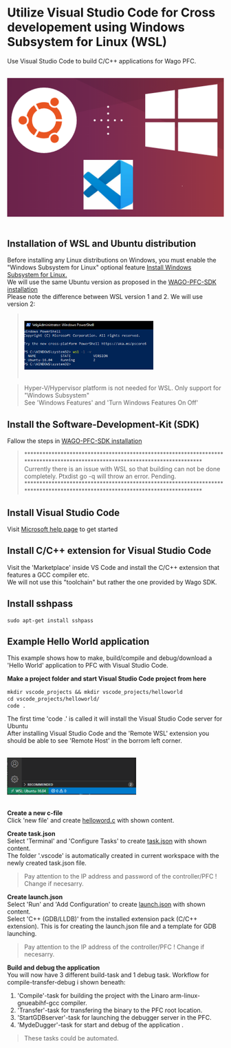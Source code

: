 # Utilize Visual Studio Code for Cross developement using Windows Subsystem for Linux (WSL)
Use Visual Studio Code to build C/C++ applications for Wago PFC.

<div align="left">
   <br>
  <img src="Img\VSCodeWSL.png"width="600" hight="500"> <br><br>
</div>

## Installation of WSL and Ubuntu distribution
Before installing any Linux distributions on Windows, you must enable the "Windows Subsystem for Linux" optional feature [Install Windows Subsystem for Linux.](https://docs.microsoft.com/en-us/windows/wsl/install-win10) <br/>
We will use the same Ubuntu version as proposed in the [WAGO-PFC-SDK installation](https://github.com/WAGO/pfc-firmware-sdk) <br/>
Please note the difference between WSL version 1 and 2. We will use version 2:

> <div align="left">
>  <br>
>  <img src="Img\Powershell_wsl2.PNG" width="300" hight="300"> <br><br>
> </div>

> Hyper-V/Hypervisor platform is not needed for WSL. Only support for "Windows Subsystem" <br/>
> See 'Windows Features' and 'Turn Windows Features On Off'<br/>

## Install the Software-Development-Kit (SDK) 
Fallow the steps in [WAGO-PFC-SDK installation](https://github.com/WAGO/pfc-firmware-sdk) <br/> 
> ***************************************************************************************************************************** <br/>
> Currently there is an issue with WSL so that building can not be done completely. Ptxdist go -q will throw an error. Pending. <br/>
> ***************************************************************************************************************************** <br/>

## Install Visual Studio Code
Visit [Microsoft help page](https://docs.microsoft.com/en-us/windows/wsl/tutorials/wsl-vscode) to get started

## Install C/C++ extension for Visual Studio Code
Visit the 'Marketplace' inside VS Code and install the C/C++ extension that features a GCC compiler etc. <br>
We will not use this "toolchain" but rather the one provided by Wago SDK. <br>

## Install sshpass
```
sudo apt-get install sshpass
```

## Example Hello World application
This example shows how to make, build/compile and debug/download a 'Hello World' application to PFC with Visual Studio Code.

**Make a project folder and start Visual Studio Code project from here** <br>
```
mkdir vscode_projects && mkdir vscode_projects/helloworld
cd vscode_projects/helloworld/
code .
```
The first time 'code .' is called it will install the Visual Studio Code server for Ubuntu <br/>
After installing Visual Studio Code and the 'Remote WSL' extension you should be able to see 'Remote Host' in the borrom left corner. <br/>
<div align="left">
  <br>
 <img src="Img\remotehost.PNG" width="300" hight="300"> <br><br>
</div>

**Create a new c-file** <br>
Click 'new file' and create [helloword.c](HelloWorld/helloworld.c) with shown content. <br/>

**Create task.json** <br>
Select 'Terminal' and 'Configure Tasks' to create [task.json](Json/tasks.json) with shown content. <br>
The folder '.vscode' is automatically created in current workspace with the newly created task.json file. <br>
> Pay attention to the IP address and password of the controller/PFC ! Change if necesarry. <br>

**Create launch.json** <br>
Select 'Run' and 'Add Configuration' to create [launch.json](Json/launch.json) with shown content. <br>
Select 'C++ (GDB/LLDB)' from the installed extension pack (C/C++ extension). This is for creating the launch.json file and a template for GDB launching. <br>
> Pay attention to the IP address of the controller/PFC ! Change if necesarry. <br>

**Build and debug the application** <br>
You will now have 3 different build-task and 1 debug task.  Workflow for compile-transfer-debug i shown beneath:

1. 'Compile'-task for building the project with the Linaro arm-linux-gnueabihf-gcc compiler.
2. 'Transfer'-task for transfering the binary to the PFC root location.
3. 'StartGDBserver'-task for launching the debugger server in the PFC.
4. 'MydeDugger'-task for start and debug of the application .
> These tasks could be automated.



